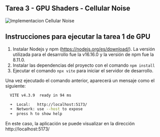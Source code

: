 ## Tarea 3 - GPU Shaders - Cellular Noise

![Implementacion Cellular Noise](./assets/CN.gif)

## Instrucciones para ejecutar la tarea 1 de GPU

1. Instalar Nodejs y npm (https://nodejs.org/es/download/). La versión utilizada para el desarrollo fue la v16.16.0 y la versión de npm fue la 8.11.0.
2. Instalar las dependencias del proyecto con el comando `npm install`
3. Ejecutar el comando `npx vite` para iniciar el servidor de desarrollo.

Una vez ejecutado el comando anterior, aparecerá un mensaje como el siguiente:

```bash
  VITE v4.3.9  ready in 94 ms

  ➜  Local:   http://localhost:5173/
  ➜  Network: use --host to expose
  ➜  press h to show help
```

En este caso, la aplicación se puede visualizar en la dirección http://localhost:5173/

